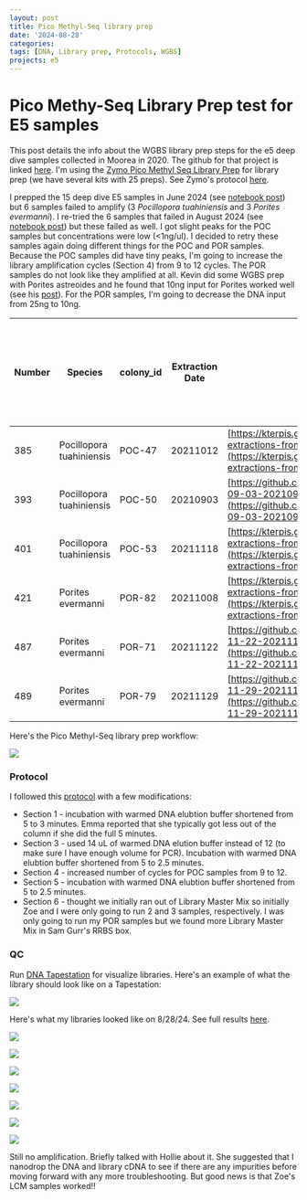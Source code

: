 ```yaml
---
layout: post
title: Pico Methyl-Seq library prep
date: '2024-08-28'
categories:
tags: [DNA, Library prep, Protocols, WGBS]
projects: e5
---
```


# Pico Methy-Seq Library Prep test for E5 samples

This post details the info about the WGBS library prep steps for the e5 deep dive samples collected in Moorea in 2020. The github for that project is linked [here](https://github.com/urol-e5/deep-dive). I'm using the [Zymo Pico Methyl Seq Library Prep](https://www.zymoresearch.com/products/pico-methyl-seq-library-prep-kit) for library prep (we have several kits with 25 preps). See Zymo's protocol [here](https://files.zymoresearch.com/protocols/_d5455_d5456_picomethylseq.pdf). 

I prepped the 15 deep dive E5 samples in June 2024 (see [notebook post](https://github.com/JillAshey/JillAshey_Putnam_Lab_Notebook/blob/master/_posts/2024-06-13-Zymo-Pico-Methyl-Seq-Library-Prep.md)) but 6 samples failed to amplify (3 *Pocillopora tuahiniensis* and 3 *Porites evermanni*). I re-tried the 6 samples that failed in August 2024 (see [notebook post](https://github.com/JillAshey/JillAshey_Putnam_Lab_Notebook/blob/master/_posts/2024-08-07-Zymo-Pico-Methyl-Seq-Library-Prep.md)) but these failed as well. I got slight peaks for the POC samples but concentrations were low (<1ng/ul). I decided to retry these samples again doing different things for the POC and POR samples. Because the POC samples did have tiny peaks, I'm going to increase the library amplification cycles (Section 4) from 9 to 12 cycles. The POR samples do not look like they amplified at all. Kevin did some WGBS prep with Porites astreoides and he found that 10ng input for Porites worked well (see his [post](https://kevinhwong1.github.io/KevinHWong_Notebook/Thermal-Transplant-WGBS-PicoMethyl-Protocol/)). For the POR samples, I'm going to decrease the DNA input from 25ng to 10ng. 

| Number | Species                  | colony_id | Extraction Date | Extraction notebook post                                                                                                                                                                                                                                     | DNA (ng/uL) | Volume for 25 ng (POC) or 10 ng (POR) DNA (uL) | Tris (uL) | Starting volume (uL) | Primer |
| ------ | ------------------------ | --------- | --------------- | ------------------------------------------------------------------------------------------------------------------------------------------------------------------------------------------------------------------------------------------------------------ | ----------- | ---------------------------------------------- | --------- | -------------------- | ------ |
| 385    | Pocillopora tuahiniensis | POC-47    | 20211012        | [https://kterpis.github.io/Putnam_Lab_Notebook/20211012-RNA-DNA-extractions-from-E5-project/](https://kterpis.github.io/Putnam_Lab_Notebook/20211012-RNA-DNA-extractions-from-E5-project/)                                                                   | 25.5        | 1.0                                            | 19.0      | 20                   | 22     |
| 393    | Pocillopora tuahiniensis | POC-50    | 20210903        | [https://github.com/Kterpis/Putnam_Lab_Notebook/blob/master/_posts/2021-09-03-20210903-RNA-DNA-extractions-from-E5-project.md](https://github.com/Kterpis/Putnam_Lab_Notebook/blob/master/_posts/2021-09-03-20210903-RNA-DNA-extractions-from-E5-project.md) | 29.4        | 0.9                                            | 19.1      | 20                   | 23     |
| 401    | Pocillopora tuahiniensis | POC-53    | 20211118        | [https://kterpis.github.io/Putnam_Lab_Notebook/20211118-RNA-DNA-extractions-from-E5-project/](https://kterpis.github.io/Putnam_Lab_Notebook/20211118-RNA-DNA-extractions-from-E5-project/)                                                                   | 30.8        | 0.8                                            | 19.2      | 20                   | 24     |
| 421    | Porites evermanni        | POR-82    | 20211008        | [https://kterpis.github.io/Putnam_Lab_Notebook/20211008-RNA-DNA-extractions-from-E5-project/](https://kterpis.github.io/Putnam_Lab_Notebook/20211008-RNA-DNA-extractions-from-E5-project/)                                                                   | 3.41        | 2.9                                            | 17.1      | 20                   | 28     |
| 487    | Porites evermanni        | POR-71    | 20211122        | [https://github.com/Kterpis/Putnam_Lab_Notebook/blob/master/_posts/2021-11-22-20211122-RNA-DNA-extractions-from-E5-project.md](https://github.com/Kterpis/Putnam_Lab_Notebook/blob/master/_posts/2021-11-22-20211122-RNA-DNA-extractions-from-E5-project.md) | 2.31        | 4.3                                            | 15.7      | 20                   | 34     |
| 489    | Porites evermanni        | POR-79    | 20211129        | [https://github.com/Kterpis/Putnam_Lab_Notebook/blob/master/_posts/2021-11-29-20211129-RNA-DNA-extractions-from-E5-project.md](https://github.com/Kterpis/Putnam_Lab_Notebook/blob/master/_posts/2021-11-29-20211129-RNA-DNA-extractions-from-E5-project.md) | 3.72        | 2.7                                            | 17.3      | 20                   | 35     |


Here's the Pico Methyl-Seq library prep workflow: 

![](https://raw.githubusercontent.com/meschedl/MESPutnam_Open_Lab_Notebook/master/images/PMS-workflow.png) 

### Protocol 

I followed this [protocol](https://github.com/JillAshey/JillAshey_Putnam_Lab_Notebook/blob/master/_posts/2024-06-13-Zymo-Pico-Methyl-Seq-Library-Prep.md) with a few modifications: 

- Section 1 - incubation with warmed DNA elubtion buffer shortened from 5 to 3 minutes. Emma reported that she typically got less out of the column if she did the full 5 minutes. 
- Section 3 - used 14 uL of warmed DNA elution buffer instead of 12 (to make sure I have enough volume for PCR). Incubation with warmed DNA elubtion buffer shortened from 5 to 2.5 minutes.
- Section 4 - increased number of cycles for POC samples from 9 to 12. 
- Section 5 - incubation with warmed DNA elubtion buffer shortened from 5 to 2.5 minutes.
- Section 6 - thought we initially ran out of Library Master Mix so initially Zoe and I were only going to run 2 and 3 samples, respectively. I was only going to run my POR samples but we found more Library Master Mix in Sam Gurr's RRBS box.

### QC

Run [DNA Tapestation](https://github.com/meschedl/MESPutnam_Open_Lab_Notebook/blob/master/_posts/2019-07-30-DNA-Tapestation.md) for visualize libraries. Here's an example of what the library should look like on a Tapestation: 

![](https://raw.githubusercontent.com/JillAshey/JillAshey_Putnam_Lab_Notebook/master/images/pico_lib_prep_library_example.png)

Here's what my libraries looked like on 8/28/24. See full results [here](https://github.com/JillAshey/JillAshey_Putnam_Lab_Notebook/blob/master/images/tapestation/DNA_Pico-2024-08-28.pdf). 

![](https://raw.githubusercontent.com/JillAshey/JillAshey_Putnam_Lab_Notebook/master/images/tapestation/DNA_TS_overview_20240828.png)

![](https://raw.githubusercontent.com/JillAshey/JillAshey_Putnam_Lab_Notebook/master/images/tapestation/DNA_TS_385_20240828.png)

![](https://raw.githubusercontent.com/JillAshey/JillAshey_Putnam_Lab_Notebook/master/images/tapestation/DNA_TS_393_20240828.png)

![](https://raw.githubusercontent.com/JillAshey/JillAshey_Putnam_Lab_Notebook/master/images/tapestation/DNA_TS_401_20240828.png)

![](https://raw.githubusercontent.com/JillAshey/JillAshey_Putnam_Lab_Notebook/master/images/tapestation/DNA_TS_421_20240828.png)

![](https://raw.githubusercontent.com/JillAshey/JillAshey_Putnam_Lab_Notebook/master/images/tapestation/DNA_TS_487_20240828.png)

![](https://raw.githubusercontent.com/JillAshey/JillAshey_Putnam_Lab_Notebook/master/images/tapestation/DNA_TS_489_20240828.png)

Still no amplification. Briefly talked with Hollie about it. She suggested that I nanodrop the DNA and library cDNA to see if there are any impurities before moving forward with any more troubleshooting. But good news is that Zoe's LCM samples worked!! 
